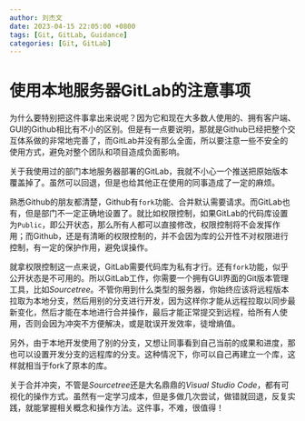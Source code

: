 ```yaml
---
author: 刘杰文
date: 2023-04-15 22:05:00 +0800
tags: [Git, GitLab, Guidance]
categories: [Git, GitLab]
---
```




# 使用本地服务器GitLab的注意事项

为什么要特别把这件事拿出来说呢？因为它和现在大多数人使用的、拥有客户端、GUI的Github相比有不小的区别。但是有一点要说明，那就是Github已经把整个交互体系做的非常地完善了，而GitLab并没有那么全面，所以要注意一些不安全的使用方式，避免对整个团队和项目造成负面影响。

关于我使用过的部门本地服务器部署的GitLab，我就不小心一个推送把原始版本覆盖掉了。虽然可以回退，但是也给其他正在使用的同事造成了一定的麻烦。

熟悉Github的朋友都清楚，Github有`fork`功能、合并默认需要请求。而GitLab也有，但是部门不一定正确地设置了。就比如权限控制，如果GitLab的代码库设置为`Public`，即公开状态，那么所有人都可以直接修改，权限控制将不会发挥作用；而Github，还是有清晰的权限控制的，并不会因为库的公开性不对权限进行控制，有一定的保护作用，避免误操作。

就拿权限控制这一点来说，GitLab需要代码库为私有才行。还有`fork`功能，似乎公开状态是不可用的。所以GitLab工作，你需要一个拥有GUI界面的Git版本管理工具，比如*Sourcetree*。不管你用到什么类型的服务器，你始终应该将远程版本拉取为本地分支，然后用别的分支进行开发，因为这样你才能从远程拉取以同步最新变化，然后才能在本地进行合并操作，最后才能正常提交到远程，给所有人使用，否则会因为冲突不方便解决，或是耽误开发效率，徒增熵值。

另外，由于本地开发使用了别的分支，又想让同事看到自己当前的成果和进度，那也可以设置开发分支的远程库的分支。这种情况下，你可以自己再建立一个库，这样就相当于fork了原本的库。

关于合并冲突，不管是*Sourcetree*还是大名鼎鼎的*Visual Studio Code*，都有可视化的操作方式。虽然有一定学习成本，但是多做几次尝试，做错就回退，反复实践，就能掌握相关概念和操作方法。这件事，不难，很值得！

